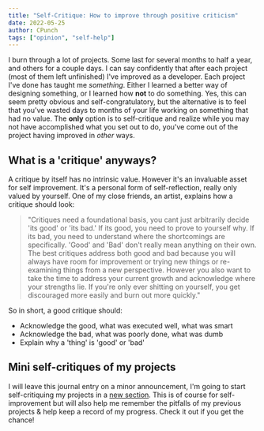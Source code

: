 ```yaml
---
title: "Self-Critique: How to improve through positive criticism"
date: 2022-05-25
author: CPunch
tags: ["opinion", "self-help"]
---
```


I burn through a lot of projects. Some last for several months to half a year, and others for a couple days. I can say
confidently that after each project (most of them left unfinished) I've improved as a developer. Each project I've done
has taught me *something*. Either I learned a better way of designing something, or I learned how **not** to do something.
Yes, this can seem pretty obvious and self-congratulatory, but the alternative is to feel that you've wasted days to months
of your life working on something that had no value. The **only** option is to self-critique and realize while you may not have
accomplished what you set out to do, you've come out of the project having improved in *other* ways. 

## What is a 'critique' anyways?

A critique by itself has no intrinsic value. However it's an invaluable asset for self improvement. It's a personal form of
self-reflection, really only valued by yourself. One of my close friends, an artist, explains how a critique should look:

> "Critiques need a foundational basis, you cant just arbitrarily decide 'its good' or 'its bad.' If its good, you need to prove to
> yourself why. If its bad, you need to understand where the shortcomings are specifically. 'Good' and 'Bad' don't really mean anything
> on their own. The best critiques address both good and bad because you will always have room for improvement or trying new things or
> re-examining things from a new perspective. However you also want to take the time to address your current growth and acknowledge
> where your strengths lie. If you're only ever shitting on yourself, you get discouraged more easily and burn out more quickly."

So in short, a good critique should:

- Acknowledge the good, what was executed well, what was smart
- Acknowledge the bad, what was poorly done, what was dumb
- Explain why a 'thing' is 'good' or 'bad'

## Mini self-critiques of my projects

I will leave this journal entry on a minor announcement, I'm going to start self-critiquing my projects in a [new section](/critiques). This is of course for self-improvement but will also help me remember the pitfalls of my previous projects & help keep a record of my progress. Check it out if you get the chance!